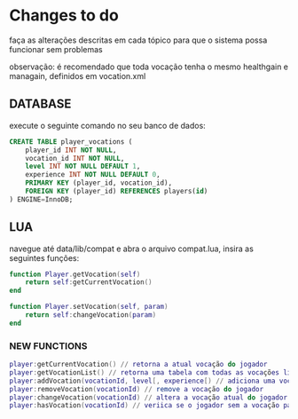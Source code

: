 


# Changes to do
faça as alterações descritas em cada tópico para que o sistema possa funcionar sem problemas

observação:
é recomendado que toda vocação tenha o mesmo healthgain e managain, definidos em vocation.xml

## DATABASE
execute o seguinte comando no seu banco de dados:

```sql
CREATE TABLE player_vocations (
    player_id INT NOT NULL,
    vocation_id INT NOT NULL,
    level INT NOT NULL DEFAULT 1,
    experience INT NOT NULL DEFAULT 0,
    PRIMARY KEY (player_id, vocation_id),
    FOREIGN KEY (player_id) REFERENCES players(id)
) ENGINE=InnoDB;
```

## LUA
navegue até data/lib/compat e abra o arquivo compat.lua, insira as seguintes funções:
```lua
function Player.getVocation(self)
	return self:getCurrentVocation()
end

function Player.setVocation(self, param)
	return self:changeVocation(param)
end
```

### NEW FUNCTIONS

```lua
player:getCurrentVocation() // retorna a atual vocação do jogador
player:getVocationList() // retorna uma tabela com todas as vocações liberadas pelo jogador, tendo como índice o id da vocação, e como valor o level da vocação
player:addVocation(vocationId, level[, experience[) // adiciona uma vocação ao jogador, tendo o level como padrão 1, e o experience como padrão 0 caso estes parâmetros não sejam passados
player:removeVocation(vocationId) // remove a vocação do jogador
player:changeVocation(vocationId) // altera a vocação atual do jogador para a vocação passada como parâmetro, esta tendo que conter na lista de vocações do jogador
player:hasVocation(vocationId) // veriica se o jogador sem a vocação passada em sua lista de vocações
```